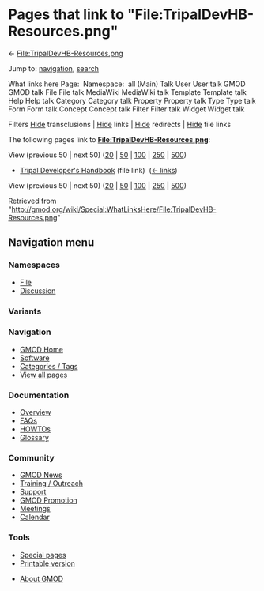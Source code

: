 <div id="mw-page-base" class="noprint">

</div>

<div id="mw-head-base" class="noprint">

</div>

<div id="content" class="mw-body" role="main">

<span id="top"></span>

<div id="mw-js-message" style="display:none;">

</div>



# <span dir="auto">Pages that link to "File:TripalDevHB-Resources.png"</span>

<div id="bodyContent">

<div id="contentSub">

←
[File:TripalDevHB-Resources.png](/wiki/File:TripalDevHB-Resources.png "File:TripalDevHB-Resources.png")

</div>

<div id="jump-to-nav" class="mw-jump">

Jump to: [navigation](#mw-navigation), [search](#p-search)

</div>

<div id="mw-content-text">

What links here Page:  Namespace:  all (Main) Talk User User talk GMOD
GMOD talk File File talk MediaWiki MediaWiki talk Template Template talk
Help Help talk Category Category talk Property Property talk Type Type
talk Form Form talk Concept Concept talk Filter Filter talk Widget
Widget talk

Filters
[Hide](/mediawiki/index.php?title=Special:WhatLinksHere/File:TripalDevHB-Resources.png&hidetrans=1 "Special:WhatLinksHere/File:TripalDevHB-Resources.png")
transclusions \|
[Hide](/mediawiki/index.php?title=Special:WhatLinksHere/File:TripalDevHB-Resources.png&hidelinks=1 "Special:WhatLinksHere/File:TripalDevHB-Resources.png")
links \|
[Hide](/mediawiki/index.php?title=Special:WhatLinksHere/File:TripalDevHB-Resources.png&hideredirs=1 "Special:WhatLinksHere/File:TripalDevHB-Resources.png")
redirects \|
[Hide](/mediawiki/index.php?title=Special:WhatLinksHere/File:TripalDevHB-Resources.png&hideimages=1 "Special:WhatLinksHere/File:TripalDevHB-Resources.png")
file links

The following pages link to
**[File:TripalDevHB-Resources.png](/wiki/File:TripalDevHB-Resources.png "File:TripalDevHB-Resources.png")**:

View (previous 50 \| next 50)
([20](/mediawiki/index.php?title=Special:WhatLinksHere/File:TripalDevHB-Resources.png&limit=20 "Special:WhatLinksHere/File:TripalDevHB-Resources.png")
\|
[50](/mediawiki/index.php?title=Special:WhatLinksHere/File:TripalDevHB-Resources.png&limit=50 "Special:WhatLinksHere/File:TripalDevHB-Resources.png")
\|
[100](/mediawiki/index.php?title=Special:WhatLinksHere/File:TripalDevHB-Resources.png&limit=100 "Special:WhatLinksHere/File:TripalDevHB-Resources.png")
\|
[250](/mediawiki/index.php?title=Special:WhatLinksHere/File:TripalDevHB-Resources.png&limit=250 "Special:WhatLinksHere/File:TripalDevHB-Resources.png")
\|
[500](/mediawiki/index.php?title=Special:WhatLinksHere/File:TripalDevHB-Resources.png&limit=500 "Special:WhatLinksHere/File:TripalDevHB-Resources.png"))

- [Tripal Developer's
  Handbook](/wiki/Tripal_Developer%27s_Handbook "Tripal Developer's Handbook")
  (file link) ‎ <span class="mw-whatlinkshere-tools">([←
  links](/mediawiki/index.php?title=Special:WhatLinksHere&target=Tripal+Developer%27s+Handbook "Special:WhatLinksHere"))</span>

View (previous 50 \| next 50)
([20](/mediawiki/index.php?title=Special:WhatLinksHere/File:TripalDevHB-Resources.png&limit=20 "Special:WhatLinksHere/File:TripalDevHB-Resources.png")
\|
[50](/mediawiki/index.php?title=Special:WhatLinksHere/File:TripalDevHB-Resources.png&limit=50 "Special:WhatLinksHere/File:TripalDevHB-Resources.png")
\|
[100](/mediawiki/index.php?title=Special:WhatLinksHere/File:TripalDevHB-Resources.png&limit=100 "Special:WhatLinksHere/File:TripalDevHB-Resources.png")
\|
[250](/mediawiki/index.php?title=Special:WhatLinksHere/File:TripalDevHB-Resources.png&limit=250 "Special:WhatLinksHere/File:TripalDevHB-Resources.png")
\|
[500](/mediawiki/index.php?title=Special:WhatLinksHere/File:TripalDevHB-Resources.png&limit=500 "Special:WhatLinksHere/File:TripalDevHB-Resources.png"))

</div>

<div class="printfooter">

Retrieved from
"<http://gmod.org/wiki/Special:WhatLinksHere/File:TripalDevHB-Resources.png>"

</div>

<div id="catlinks" class="catlinks catlinks-allhidden">

</div>

<div class="visualClear">

</div>

</div>

</div>

<div id="mw-navigation">

## Navigation menu

<div id="mw-head">



<div id="left-navigation">

<div id="p-namespaces" class="vectorTabs" role="navigation"
aria-labelledby="p-namespaces-label">

### Namespaces

- <span id="ca-nstab-image"><a href="/wiki/File:TripalDevHB-Resources.png" accesskey="c"
  title="View the file page [c]">File</a></span>
- <span id="ca-talk"><a
  href="/mediawiki/index.php?title=File_talk:TripalDevHB-Resources.png&amp;action=edit&amp;redlink=1"
  accesskey="t"
  title="Discussion about the content page [t]">Discussion</a></span>

</div>

<div id="p-variants" class="vectorMenu emptyPortlet" role="navigation"
aria-labelledby="p-variants-label">

### 

### Variants[](#)

<div class="menu">

</div>

</div>

</div>

<div id="right-navigation">





</div>



</div>

</div>

</div>

<div id="mw-panel">

<div id="p-logo" role="banner">

<a href="/wiki/Main_Page"
style="background-image: url(http://gmod.org/images/GMOD-cogs.png);"
title="Visit the main page"></a>

</div>

<div id="p-Navigation" class="portal" role="navigation"
aria-labelledby="p-Navigation-label">

### Navigation

<div class="body">

- <span id="n-GMOD-Home">[GMOD Home](/wiki/Main_Page)</span>
- <span id="n-Software">[Software](/wiki/GMOD_Components)</span>
- <span id="n-Categories-.2F-Tags">[Categories /
  Tags](/wiki/Categories)</span>
- <span id="n-View-all-pages">[View all
  pages](/wiki/Special:AllPages)</span>

</div>

</div>

<div id="p-Documentation" class="portal" role="navigation"
aria-labelledby="p-Documentation-label">

### Documentation

<div class="body">

- <span id="n-Overview">[Overview](/wiki/Overview)</span>
- <span id="n-FAQs">[FAQs](/wiki/Category:FAQ)</span>
- <span id="n-HOWTOs">[HOWTOs](/wiki/Category:HOWTO)</span>
- <span id="n-Glossary">[Glossary](/wiki/Glossary)</span>

</div>

</div>

<div id="p-Community" class="portal" role="navigation"
aria-labelledby="p-Community-label">

### Community

<div class="body">

- <span id="n-GMOD-News">[GMOD News](/wiki/GMOD_News)</span>
- <span id="n-Training-.2F-Outreach">[Training /
  Outreach](/wiki/Training_and_Outreach)</span>
- <span id="n-Support">[Support](/wiki/Support)</span>
- <span id="n-GMOD-Promotion">[GMOD
  Promotion](/wiki/GMOD_Promotion)</span>
- <span id="n-Meetings">[Meetings](/wiki/Meetings)</span>
- <span id="n-Calendar">[Calendar](/wiki/Calendar)</span>

</div>

</div>

<div id="p-tb" class="portal" role="navigation"
aria-labelledby="p-tb-label">

### Tools

<div class="body">

- <span id="t-specialpages"><a href="/wiki/Special:SpecialPages" accesskey="q"
  title="A list of all special pages [q]">Special pages</a></span>
- <span id="t-print"><a
  href="/mediawiki/index.php?title=Special:WhatLinksHere/File:TripalDevHB-Resources.png&amp;printable=yes"
  rel="alternate" accesskey="p"
  title="Printable version of this page [p]">Printable version</a></span>

</div>

</div>

</div>

</div>

<div id="footer" role="contentinfo">

- <span id="footer-places-about">[About
  GMOD](/wiki/GMOD:About "GMOD:About")</span>

<!-- -->






</div>
